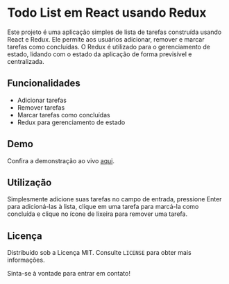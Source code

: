 # Todo List em React usando Redux

Este projeto é uma aplicação simples de lista de tarefas construída usando React e Redux. Ele permite aos usuários adicionar, remover e marcar tarefas como concluídas. O Redux é utilizado para o gerenciamento de estado, lidando com o estado da aplicação de forma previsível e centralizada.

## Funcionalidades
- Adicionar tarefas
- Remover tarefas
- Marcar tarefas como concluídas
- Redux para gerenciamento de estado

## Demo
Confira a demonstração ao vivo [aqui](https://todolistaredux.netlify.app/).

## Utilização
Simplesmente adicione suas tarefas no campo de entrada, pressione Enter para adicioná-las à lista, clique em uma tarefa para marcá-la como concluída e clique no ícone de lixeira para remover uma tarefa.

## Licença
Distribuído sob a Licença MIT. Consulte `LICENSE` para obter mais informações.

Sinta-se à vontade para entrar em contato!
